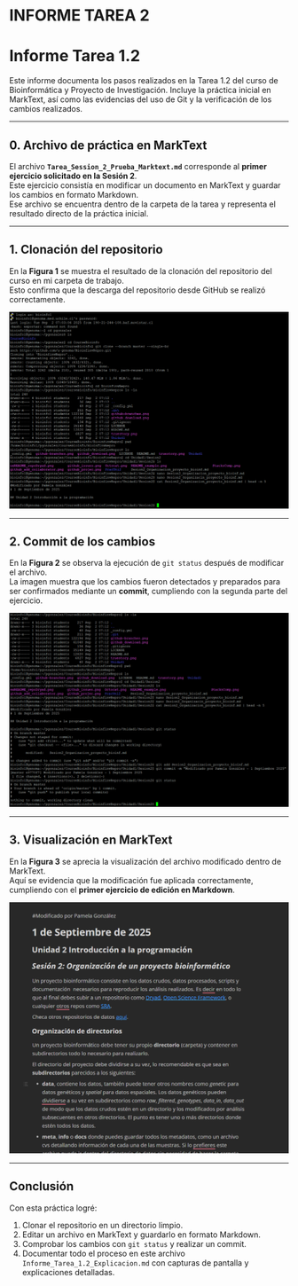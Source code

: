 # INFORME TAREA 2
# Informe Tarea 1.2

Este informe documenta los pasos realizados en la Tarea 1.2 del curso de Bioinformática y Proyecto de Investigación. Incluye la práctica inicial en MarkText, así como las evidencias del uso de Git y la verificación de los cambios realizados.

---

## 0. Archivo de práctica en MarkText

El archivo **`Tarea_Session_2_Prueba_Marktext.md`** corresponde al **primer ejercicio solicitado en la Sesión 2**.  
Este ejercicio consistía en modificar un documento en MarkText y guardar los cambios en formato Markdown.  
Ese archivo se encuentra dentro de la carpeta de la tarea y representa el resultado directo de la práctica inicial.

---

## 1. Clonación del repositorio

En la **Figura 1** se muestra el resultado de la clonación del repositorio del curso en mi carpeta de trabajo.  
Esto confirma que la descarga del repositorio desde GitHub se realizó correctamente.

![Figura 1: Clonación del repositorio](clonacion_repositorio_Bioinfo1.png)

---

## 2. Commit de los cambios

En la **Figura 2** se observa la ejecución de `git status` después de modificar el archivo.  
La imagen muestra que los cambios fueron detectados y preparados para ser confirmados mediante un **commit**, cumpliendo con la segunda parte del ejercicio.

![Figura 2: Commit y git status](Commint_gitstatus_Modificacion_session_2_exercises.png)

---

## 3. Visualización en MarkText

En la **Figura 3** se aprecia la visualización del archivo modificado dentro de MarkText.  
Aquí se evidencia que la modificación fue aplicada correctamente, cumpliendo con el **primer ejercicio de edición en Markdown**.

![Figura 3: Modificación en MarkText](Visualizacion_Marktext_Modificacion_Session2.png)

---

## Conclusión

Con esta práctica logré:  
1. Clonar el repositorio en un directorio limpio.  
2. Editar un archivo en MarkText y guardarlo en formato Markdown.  
3. Comprobar los cambios con `git status` y realizar un commit.  
4. Documentar todo el proceso en este archivo `Informe_Tarea_1.2_Explicacion.md` con capturas de pantalla y explicaciones detalladas.


